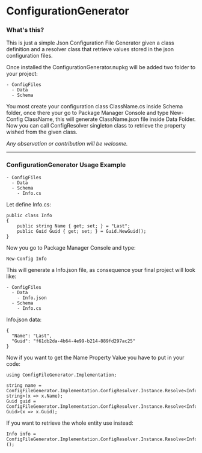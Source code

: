 # ConfigurationGenerator


### What's this?
This is just a simple Json Configuration File Generator given a class definition and a resolver class that retrieve values stored in the
json configuration files.

Once installed the ConfigurationGenerator.nupkg will be added two folder to your project:
```
- ConfigFiles
  - Data
  - Schema
```
You most create your configuration class ClassName.cs inside Schema folder, once there your go to Package Manager Console and type 
New-Config ClassName, this will generate ClassName.json file inside Data Folder. Now you can call ConfigResolver singleton class to 
retrieve the property wished from the given class.

_Any observation or contribution will be welcome._
***

### ConfigurationGenerator Usage Example
```
- ConfigFiles
  - Data
  - Schema
    - Info.cs
 ``` 
  Let define Info.cs:
  ```
  public class Info
  {
      public string Name { get; set; } = "Last";
      public Guid Guid { get; set; } = Guid.NewGuid();
  }
```

Now you go to Package Manager Console and type:
```
New-Config Info
```

This will generate a Info.json file, as consequence your final project will look like:
```
- ConfigFiles
  - Data
    - Info.json
  - Schema
    - Info.cs
```
Info.json data:
```
{
  "Name": "Last",
  "Guid": "f61db2da-4b64-4e99-b214-889fd297ac25"
}
```

Now if you want to get the Name Property Value you have to put in your code:
```
using ConfigFileGenerator.Implementation;

string name = ConfigFileGenerator.Implementation.ConfigResolver.Instance.Resolve<Info, string>(x => x.Name);
Guid guid = ConfigFileGenerator.Implementation.ConfigResolver.Instance.Resolve<Info, Guid>(x => x.Guid);
```
If you want to retrieve the whole entity use instead:
```
Info info = ConfigFileGenerator.Implementation.ConfigResolver.Instance.Resolve<Info>();
```
